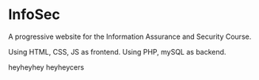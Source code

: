 # InfoSec
A progressive website for the Information Assurance and Security Course.

Using HTML, CSS, JS as frontend.
Using PHP, mySQL as backend.

heyheyhey
heyheycers

